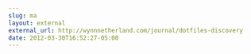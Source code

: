 ```yaml
---
slug: ma
layout: external
external_url: http://wynnnetherland.com/journal/dotfiles-discovery
date: 2012-03-30T16:52:27-05:00
---
```

